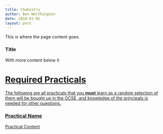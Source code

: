 ```yaml
---
title: Chemistry
author: Ben Worthington
date: 2020-01-01
layout: post
---
```


This is where the page content goes.

### Title

With more content below it

# <u>Required Practicals<u>

The following are all practicals that you **must** learn as a random selection of them will be bought up in the GCSE, and knowledge of the principals is needed for other questions.

### Practical Name

Practical Content
